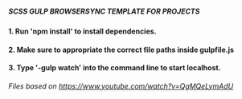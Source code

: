 ##### SCSS GULP BROWSERSYNC TEMPLATE FOR PROJECTS

####  1. Run 'npm install' to install dependencies.

####  2. Make sure to appropriate the correct file paths inside gulpfile.js

####  3. Type '-gulp watch' into the command line to start localhost.

######  Files based on https://www.youtube.com/watch?v=QgMQeLymAdU